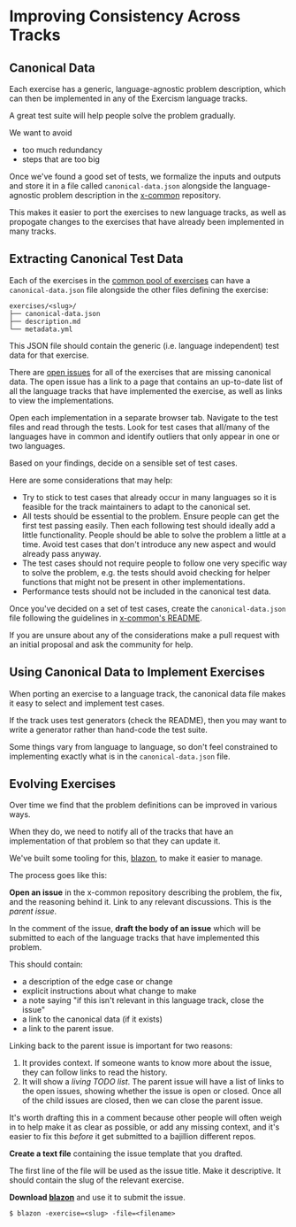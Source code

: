 # Improving Consistency Across Tracks

[blazon]: https://github.com/exercism/blazon
[x-common]: https://github.com/exercism/x-common/tree/master/exercises

## Canonical Data

Each exercise has a generic, language-agnostic problem description, which
can then be implemented in any of the Exercism language tracks.

A great test suite will help people solve the problem gradually.

We want to avoid

* too much redundancy
* steps that are too big

Once we've found a good set of tests, we formalize the inputs and outputs and
store it in a file called `canonical-data.json` alongside the language-agnostic
problem description in the [x-common][] repository.

This makes it easier to port the exercises to new language tracks, as well as
propogate changes to the exercises that have already been implemented in
many tracks.

## Extracting Canonical Test Data

Each of the exercises in the [common pool of exercises][x-common-exercises] can have a
`canonical-data.json` file alongside the other files defining the exercise:

```
exercises/<slug>/
├── canonical-data.json
├── description.md
└── metadata.yml
```

This JSON file should contain the generic (i.e. language independent) test data for that exercise.

There are [open issues][canonical-data-issues] for all of the exercises that are missing canonical data.
The open issue has a link to a page that contains an up-to-date list of all the language tracks that
have implemented the exercise, as well as links to view the implementations.

Open each implementation in a separate browser tab. Navigate to the test files and read through the tests.
Look for test cases that all/many of the languages have in common and identify outliers that only appear in one or two languages.

Based on your findings, decide on a sensible set of test cases.

Here are some considerations that may help:

* Try to stick to test cases that already occur in many languages so it is feasible for the track maintainers to adapt to the canonical set.
* All tests should be essential to the problem. Ensure people can get the first test passing easily. Then each following test should ideally add a little functionality. People should be able to solve the problem a little at a time. Avoid test cases that don't introduce any new aspect and would already pass anyway.
* The test cases should not require people to follow one very specific way to solve the problem, e.g. the tests should avoid checking for helper functions that might not be present in other implementations.
* Performance tests should not be included in the canonical test data.

Once you've decided on a set of test cases, create the `canonical-data.json` file following the guidelines in [x-common's README][data-format-docs].

If you are unsure about any of the considerations make a pull request with an initial proposal and ask the community for help.

## Using Canonical Data to Implement Exercises

When porting an exercise to a language track, the canonical data file
makes it easy to select and implement test cases.

If the track uses test generators (check the README), then you may want to
write a generator rather than hand-code the test suite.

Some things vary from language to language, so don't feel constrained
to implementing exactly what is in the `canonical-data.json` file.

## Evolving Exercises

Over time we find that the problem definitions can be improved in various ways.

When they do, we need to notify all of the tracks that have an implementation
of that problem so that they can update it.

We've built some tooling for this, [blazon][blazon], to make it easier to manage.

The process goes like this:

**Open an issue** in the x-common repository describing the problem, the fix,
and the reasoning behind it. Link to any relevant discussions. This is the _parent
issue_.

In the comment of the issue, **draft the body of an issue** which will be
submitted to each of the language tracks that have implemented this problem.

This should contain:

- a description of the edge case or change
- explicit instructions about what change to make
- a note saying "if this isn't relevant in this language track, close the
  issue"
- a link to the canonical data (if it exists)
- a link to the parent issue.

Linking back to the parent issue is important for two reasons:

1. It provides context. If someone wants to know more about the issue,
   they can follow links to read the history.
2. It will show a _living TODO list_. The parent issue will have a list
   of links to the open issues, showing whether the issue is open or
   closed. Once all of the child issues are closed, then we can
   close the parent issue.

It's worth drafting this in a comment because other people will often weigh in
to help make it as clear as possible, or add any missing context, and it's
easier to fix this _before_ it get submitted to a bajillion different repos.

**Create a text file** containing the issue template that you drafted.

The first line of the file will be used as the issue title. Make it
descriptive. It should contain the slug of the relevant exercise.

**Download [blazon][blazon]** and use it to submit the issue.

    $ blazon -exercise=<slug> -file=<filename>


[x-common-exercises]: https://github.com/exercism/x-common/tree/master/exercises
[canonical-data-issues]: https://github.com/exercism/x-common/issues?utf8=%E2%9C%93&q=is%3Aissue%20is%3Aopen%20label%3A%22cross-track%20consistency%22%20canonical-data.json
[data-format-docs]: https://github.com/exercism/x-common#test-data-format-canonical-datajson

